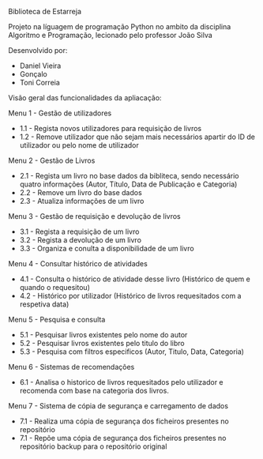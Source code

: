 Biblioteca de Estarreja

Projeto na líguagem de programação Python no ambito da disciplina Algoritmo e Programação, lecionado pelo professor João Silva

Desenvolvido por:
- Daniel Vieira
- Gonçalo 
- Toni Correia

Visão geral das funcionalidades da apliacação:

Menu 1 - Gestão de utilizadores
-  1.1 - Regista novos utilizadores para requisição de livros
-  1.2 - Remove utilizador que não sejam mais necessários apartir do ID de utilizador ou pelo nome de utilizador

Menu 2 - Gestão de Livros
-  2.1 - Regista um livro no base dados da bibliteca, sendo necessário quatro informações (Autor, Título, Data de Publicação e Categoria)
-  2.2 - Remove um livro do base dados
-  2.3 - Atualiza informações de um livro

Menu 3 - Gestão de requisição e devolução de livros
-  3.1 - Regista a requisição de um livro
-  3.2 - Regista a devolução de um livro
-  3.3 - Organiza e conulta a disponibilidade de um livro

Menu 4 - Consultar histórico de atividades
- 4.1 - Consulta o histórico de atividade desse livro (Histórico de quem e quando o requesitou)
- 4.2 - Histórico por utilizador (Histórico de livros requesitados com a respetiva data)

Menu 5 - Pesquisa e consulta
- 5.1 - Pesquisar livros existentes pelo nome do autor
- 5.2 - Pesquisar livros existentes pelo titulo do libro
- 5.3 - Pesquisa com filtros especificos (Autor, Titulo, Data, Categoria)

Menu 6 - Sistemas de recomendações
- 6.1 - Analisa o historico de livros requesitados pelo utilizador e recomenda com base na categoria dos livros.

Menu 7 - Sistema de cópia de segurança e carregamento de dados
- 7.1 - Realiza uma cópia de segurança dos ficheiros presentes no repositório
- 7.1 - Repõe uma cópia de segurança dos ficheiros presentes no repositório backup para o repositório original